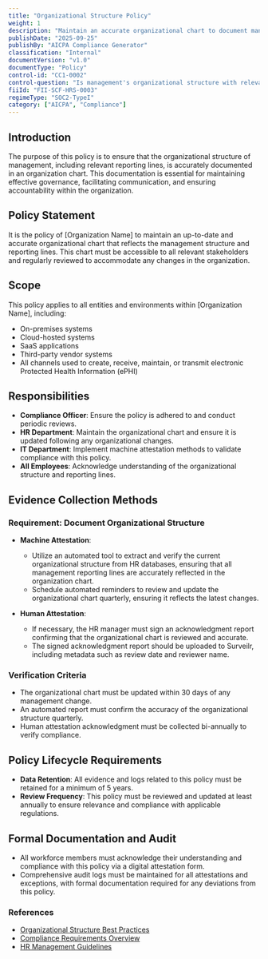 ```yaml
---
title: "Organizational Structure Policy"
weight: 1
description: "Maintain an accurate organizational chart to document management structure and reporting lines effectively."
publishDate: "2025-09-25"
publishBy: "AICPA Compliance Generator"
classification: "Internal"
documentVersion: "v1.0"
documentType: "Policy"
control-id: "CC1-0002"
control-question: "Is management's organizational structure with relevant reporting lines documented in an organization chart ?"
fiiId: "FII-SCF-HRS-0003"
regimeType: "SOC2-TypeI"
category: ["AICPA", "Compliance"]
---
```


## Introduction
The purpose of this policy is to ensure that the organizational structure of management, including relevant reporting lines, is accurately documented in an organization chart. This documentation is essential for maintaining effective governance, facilitating communication, and ensuring accountability within the organization.

## Policy Statement
It is the policy of [Organization Name] to maintain an up-to-date and accurate organizational chart that reflects the management structure and reporting lines. This chart must be accessible to all relevant stakeholders and regularly reviewed to accommodate any changes in the organization.

## Scope
This policy applies to all entities and environments within [Organization Name], including:
- On-premises systems
- Cloud-hosted systems
- SaaS applications
- Third-party vendor systems
- All channels used to create, receive, maintain, or transmit electronic Protected Health Information (ePHI)

## Responsibilities
- **Compliance Officer**: Ensure the policy is adhered to and conduct periodic reviews.
- **HR Department**: Maintain the organizational chart and ensure it is updated following any organizational changes.
- **IT Department**: Implement machine attestation methods to validate compliance with this policy.
- **All Employees**: Acknowledge understanding of the organizational structure and reporting lines.

## Evidence Collection Methods

### Requirement: Document Organizational Structure
- **Machine Attestation**: 
  - Utilize an automated tool to extract and verify the current organizational structure from HR databases, ensuring that all management reporting lines are accurately reflected in the organization chart.
  - Schedule automated reminders to review and update the organizational chart quarterly, ensuring it reflects the latest changes.

- **Human Attestation**: 
  - If necessary, the HR manager must sign an acknowledgment report confirming that the organizational chart is reviewed and accurate.
  - The signed acknowledgment report should be uploaded to Surveilr, including metadata such as review date and reviewer name.

### Verification Criteria
- The organizational chart must be updated within 30 days of any management change.
- An automated report must confirm the accuracy of the organizational structure quarterly.
- Human attestation acknowledgment must be collected bi-annually to verify compliance.

## Policy Lifecycle Requirements
- **Data Retention**: All evidence and logs related to this policy must be retained for a minimum of 5 years.
- **Review Frequency**: This policy must be reviewed and updated at least annually to ensure relevance and compliance with applicable regulations.

## Formal Documentation and Audit
- All workforce members must acknowledge their understanding and compliance with this policy via a digital attestation form.
- Comprehensive audit logs must be maintained for all attestations and exceptions, with formal documentation required for any deviations from this policy.

### References
- [Organizational Structure Best Practices](https://www.example.com/best-practices)
- [Compliance Requirements Overview](https://www.example.com/compliance-overview)
- [HR Management Guidelines](https://www.example.com/hr-guidelines)
```